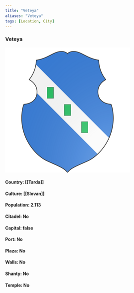 ```yaml
---
title: "Veteya"
aliases: "Veteya"
tags: [Location, City]
---
```

### Veteya
![](attachment/9ca8cfb99114217dd33b3e0b9f2183a2.svg)

#### Country: [[Tarda]]

#### Culture: [[Slovan]]

#### Population: 2.113

#### Citadel: No

#### Capital: false

#### Port: No

#### Plaza: No

#### Walls: No

#### Shanty: No

#### Temple: No

